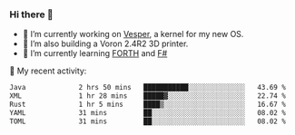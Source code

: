 ### Hi there 👋

<!--
**berkus/berkus** is a ✨ _special_ ✨ repository because its `README.md` (this file) appears on your GitHub profile.

Here are some ideas to get you started:

- 🔭 I’m currently working on ...
- 🌱 I’m currently learning ...
- 👯 I’m looking to collaborate on ...
- 🤔 I’m looking for help with ...
- 💬 Ask me about ...
- 📫 How to reach me: ...
- 😄 Pronouns: ...
- ⚡ Fun fact: ...
-->

- 🔭 I’m currently working on [Vesper](https://github.com/metta-systems/vesper), a kernel for my new OS.
- 🔭 I’m also building a Voron 2.4R2 3D printer.
- 🌱 I’m currently learning [FORTH](http://forth.com/starting-forth/) and [F#](https://fsharpforfunandprofit.com/)

💼 My recent activity:

<!--START_SECTION:waka-->

```txt
Java             2 hrs 50 mins   ███████████░░░░░░░░░░░░░░   43.69 %
XML              1 hr 28 mins    █████▓░░░░░░░░░░░░░░░░░░░   22.74 %
Rust             1 hr 5 mins     ████▒░░░░░░░░░░░░░░░░░░░░   16.67 %
YAML             31 mins         ██░░░░░░░░░░░░░░░░░░░░░░░   08.02 %
TOML             31 mins         ██░░░░░░░░░░░░░░░░░░░░░░░   08.02 %
```

<!--END_SECTION:waka-->

